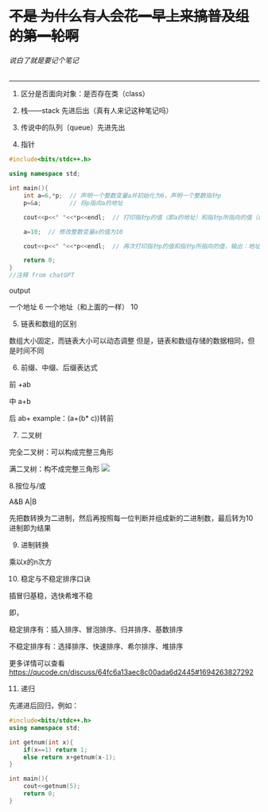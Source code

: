 # ~~不是 为什么有人会花一早上来搞普及组的第一轮啊~~

###### 说白了就是要记个笔记
---

1. 区分是否面向对象：是否存在类（class）

2. 栈——stack 先进后出（真有人来记这种笔记吗）

3. 传说中的队列（queue）先进先出

4. 指针

```cpp
#include<bits/stdc++.h>  

using namespace std; 

int main(){
    int a=6,*p;  // 声明一个整数变量a并初始化为6，声明一个整数指针p
    p=&a;        // 将p指向a的地址

    cout<<p<<" "<<*p<<endl;  // 打印指针p的值（即a的地址）和指针p所指向的值（即a的值），输出：地址 a的值（6）

    a=10;  // 修改整数变量a的值为10

    cout<<p<<" "<<*p<<endl;  // 再次打印指针p的值和指针p所指向的值，输出：地址 a的值（10）

    return 0;
}
//注释 from chatGPT


```

output

一个地址 6
一个地址（和上面的一样） 10

5. 链表和数组的区别

数组大小固定，而链表大小可以动态调整
但是，链表和数组存储的数据相同，但是时间不同

6. 前缀、中缀、后缀表达式

前 +ab

中 a+b

后 ab+
example：(a+(b* c))转前

7. 二叉树

完全二叉树：可以构成完整三角形

满二叉树：构不成完整三角形
![](https://cdn.luogu.com.cn/upload/image_hosting/ap3qoftg.png)

8.按位与/或

A&B  A|B

先把数转换为二进制，然后再按照每一位判断并组成新的二进制数，最后转为10进制即为结果

9. 进制转换

乘以x的n次方

10. 稳定与不稳定排序口诀

插冒归基稳，选快希堆不稳

即，

稳定排序有：插入排序、冒泡排序、归并排序、基数排序

不稳定排序有：选择排序、快速排序、希尔排序、堆排序

更多详情可以查看<https://qucode.cn/discuss/64fc6a13aec8c00ada6d2445#1694263827292>

11. 递归

先递进后回归，例如：
```cpp
#include<bits/stdc++.h>
using namespace std;

int getnum(int x){
    if(x==1) return 1;
    else return x+getnum(x-1);
}

int main(){
    cout<<getnum(5);
    return 0;
}
```
